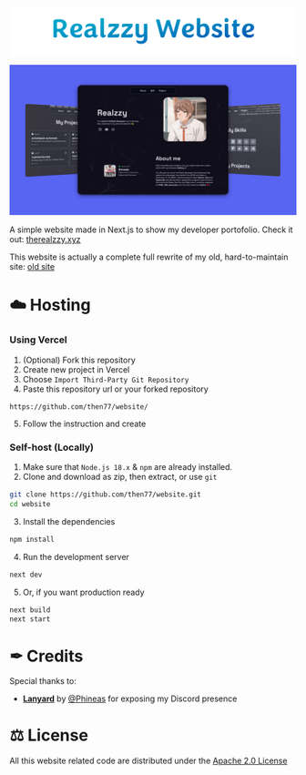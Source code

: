 <!-- Add title and mockup -->
<p align="center"><img src="https://raw.githubusercontent.com/then77/website/main/.github/title.png" alt="Realzzy Website" width="500"></p>

![mockup](https://raw.githubusercontent.com/then77/website/main/.github/mockup.jpg)

<!-- Site description -->
A simple website made in Next.js to show my developer portofolio. Check it out: [therealzzy.xyz](https://therealzzy.xyz)

This website is actually a complete full rewrite of my old, hard-to-maintain site: [old site](https://v1.therealzzy.xyz)

<!-- Host this page -->
# ☁️ Hosting

### Using Vercel
1. (Optional) Fork this repository
2. Create new project in Vercel
3. Choose `Import Third-Party Git Repository`
4. Paste this repository url or your forked repository
```
https://github.com/then77/website/
```
5. Follow the instruction and create

### Self-host (Locally)
1. Make sure that `Node.js 18.x` & `npm` are already installed.
2. Clone and download as zip, then extract, or use `git`
```bash
git clone https://github.com/then77/website.git
cd website
```

3. Install the dependencies
```bash
npm install
```

4. Run the development server
```bash
next dev
```

5. Or, if you want production ready
```bash
next build
next start
```

# ✒ Credits
Special thanks to:
- [**Lanyard**](https://github.com/Phineas/lanyard) by [@Phineas](https://github.com/Phineas) for exposing my Discord presence

# ⚖️ License
All this website related code are distributed under the [Apache 2.0 License](https://github.com/then77/website/blob/main/LICENSE)
